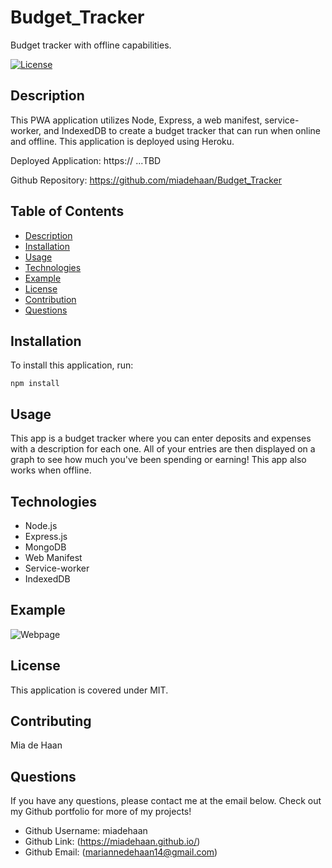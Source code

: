 # Budget_Tracker
Budget tracker with offline capabilities.

[![License](https://img.shields.io/badge/License-MIT-blue.svg)](https://opensource.org/licenses/MIT)


## Description 
This PWA application utilizes Node, Express, a web manifest, service-worker, and IndexedDB to create a budget tracker that can run when online and offline. This application is deployed using Heroku.

Deployed Application: https:// ...TBD

Github Repository: https://github.com/miadehaan/Budget_Tracker

## Table of Contents
- [Description](#Description)
- [Installation](#Installation)
- [Usage](#Usage)
- [Technologies](#Technologies)
- [Example](#Example)
- [License](#License)
- [Contribution](#Contribution)
- [Questions](#Questions)


## Installation
To install this application, run:

`npm install` 
    
## Usage
This app is a budget tracker where you can enter deposits and expenses with a description for each one. All of your entries are then displayed on a graph to see how much you've been spending or earning! This app also works when offline. 

## Technologies
- Node.js
- Express.js
- MongoDB
- Web Manifest
- Service-worker
- IndexedDB

## Example

![Webpage]()

    
## License
This application is covered under MIT.
    
## Contributing
Mia de Haan
    
## Questions
If you have any questions, please contact me at the email below. Check out my Github portfolio for more of my projects!

- Github Username: miadehaan
- Github Link: (https://miadehaan.github.io/)
- Github Email: (mariannedehaan14@gmail.com)

